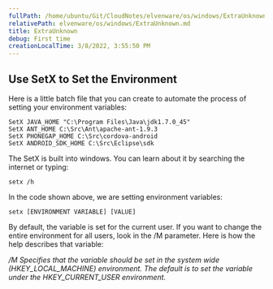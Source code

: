 ```yaml
---
fullPath: /home/ubuntu/Git/CloudNotes/elvenware/os/windows/ExtraUnknown.md
relativePath: elvenware/os/windows/ExtraUnknown.md
title: ExtraUnknown
debug: First time
creationLocalTime: 3/8/2022, 3:55:50 PM
---
```


<!-- toc -->
<!-- tocstop -->

Use SetX to Set the Environment
-------------------------------


Here is a little batch file that you can create to automate the 
process of setting your environment variables:

	SetX JAVA_HOME "C:\Program Files\Java\jdk1.7.0_45"
	SetX ANT_HOME C:\Src\Ant\apache-ant-1.9.3
	SetX PHONEGAP_HOME C:\Src\cordova-android
	SetX ANDROID_SDK_HOME C:\Src\Eclipse\sdk
	
The SetX is built into windows. You can learn about it by searching
the internet or typing:

	setx /h

In the code shown above, we are setting environment variables:

	setx [ENVIRONMENT VARIABLE] [VALUE]

By default, the variable is set for the current user. If you want
to change the entire environment for all users, look in the /M 
parameter. Here is how the help describes that variable:

*/M Specifies that the variable should be set in the system wide 
(HKEY_LOCAL_MACHINE) environment. The default is to set the variable 
under the HKEY_CURRENT_USER environment.*
